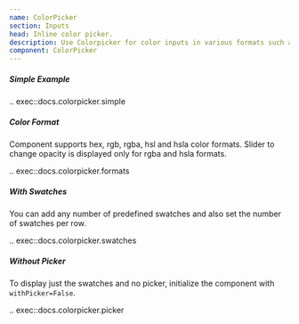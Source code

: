```yaml
---
name: ColorPicker
section: Inputs
head: Inline color picker.
description: Use Colorpicker for color inputs in various formats such as hex, rgb, hsl etc.
component: ColorPicker
---
```


##### Simple Example

.. exec::docs.colorpicker.simple

##### Color Format

Component supports hex, rgb, rgba, hsl and hsla color formats. Slider to change opacity is displayed only for rgba
and hsla formats.

.. exec::docs.colorpicker.formats

##### With Swatches

You can add any number of predefined swatches and also set the number of swatches per row.

.. exec::docs.colorpicker.swatches

##### Without Picker

To display just the swatches and no picker, initialize the component with `withPicker=False`.

.. exec::docs.colorpicker.picker
